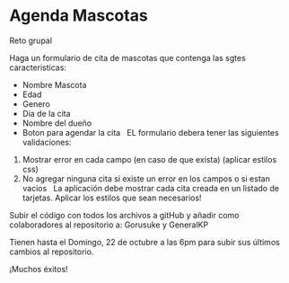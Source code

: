 # Agenda Mascotas

Reto grupal

Haga un formulario de cita de mascotas que contenga las sgtes caracteristicas:
 
* Nombre Mascota
* Edad
* Genero
* Dia de la cita
* Nombre del dueño
* Boton para agendar la cita
 
EL formulario debera tener las siguientes validaciones: 

1. Mostrar error en cada campo (en caso de que exista) (aplicar estilos css)
2. No agregar ninguna cita si existe un error en los campos o si estan vacios
 
La aplicación debe mostrar cada cita creada en un listado de tarjetas.
Aplicar los estilos que sean necesarios!

Subir el código con todos los archivos a gitHub y añadir como colaboradores al repositorio a: Gorusuke y GeneralKP

Tienen hasta el Domingo, 22 de octubre a las 6pm para subir sus últimos cambios al repositorio.

¡Muchos éxitos!
